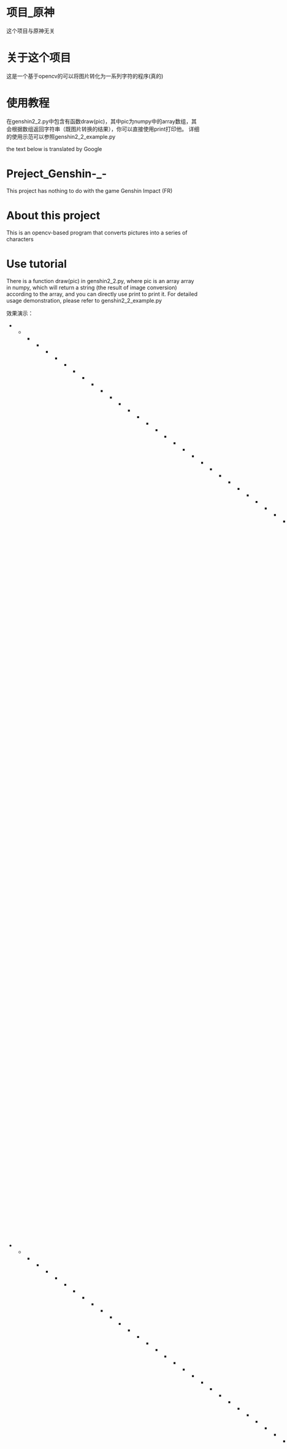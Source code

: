 

# 项目_原神
这个项目与原神无关

# 关于这个项目
这是一个基于opencv的可以将图片转化为一系列字符的程序(真的)

# 使用教程
在genshin2_2.py中包含有函数draw(pic)，其中pic为numpy中的array数组，其会根据数组返回字符串（既图片转换的结果），你可以直接使用print打印他。
详细的使用示范可以参照genshin2_2_example.py

the text below is translated by Google
# Preject_Genshin-_-
This project has nothing to do with the game Genshin Impact (FR)

# About this project
This is an opencv-based program that converts pictures into a series of characters

# Use tutorial
There is a function draw(pic) in genshin2_2.py, where pic is an array array in numpy, which will return a string (the result of image conversion) according to the array, and you can directly use print to print it.
For detailed usage demonstration, please refer to genshin2_2_example.py


效果演示：
- - - - - - - - - - - - - - - - - - - - - - - - - - - - - - - - - - - - - - @ @ = - - - - - - - - - - - - - - - - - - - - - - - - - - - - - - - - - - - - - - - - - - - - - - - - - - - - - - - - - @ M M @ M M # # - - # @ - - - - - - - - - - - - - - - - - - - - - - - - - - - - - - - -
- - - - - - - - - - - - - - - - - - - - - - - - - - - - - - - - - - - - - - = = - - - - - - - - - - - - - - - - - - - - - - - - - - - - - - - - - - - - - - - - - - - - - - - - - - - - - - - - - - @ M @ @ @ M # # - - - # M @ - - - - - - - - - - - - - - - - - - - - - - - - - - - - - -
- - - - - - - - - - - - - - - - - - - - - - - - - - - - - - - - - - - - - - - - - - - - - - - - - - - - - - - - - - - - - - - - - - - - - - - - - - - - - - - - - - - - - - - - - - - - - - - - - - @ M @ @ @ M M # # # # - - # M @ = - - - - - - - - - - - = = - - - - - - - - - - - - - -
- - - - - - - - - - - - - - - - - - - - - - - - - - - - - - - - - - - - - - - - - - - - - - - - - - - - - - - - - - - - - - - - - - - - - - - - - - - - - - - - - - - - - - - - - - - - - - - - - - M M @ @ @ @ M # # # # # # - - # # # M M @ @ @ @ M M @ M M @ - - - - - - - - - - - - - -
- - - - - - - - - - - - - - - - - - - - - - - - - - - - - - - - - - - - - - - - - - - - - - - - - - - - - - - - - - - - - - - - - - - - - - - - - - - - - - - - - - - - - - - - - - - - - - - - - = M M @ @ @ @ M # # # # # # # # # - - - - - - # # # - - # @ = - - - - - - - - - - - - - -
- - - - - - - - - - - - - - - - - - - - - - - - - - - - - - - - - - - - - - - - - - - - - - - - - - - - - - - - - - - - - - - - - - - - - - - - - - - - - - - - - - - - - - - - = - - - - - - - - @ M M @ @ @ @ @ # # # # # # # M # # # # # # # # # # - M = - - - - - - - - - - - - - - - -
- - - - - - - - - - - - - - - - - - - - - - - - - - - - - - - - - - - - - - - - - - - - - - - - - - - - - - - - - - - - - - - - - - - - - - - - - - - - - - - - - - - - - - - - = - - - - - - - - M M @ = @ @ @ @ M # # # # # # # # # # # # # # - - - # = - - - - - - - - - - - - - - - - -
- - - - - - - - - - - - - - - - - - - - - - - - - - = - - - - - - - - - - - - - - - - - - - - - - - - - - - - - - - - - - - - - - - - - - - - - - - - - - - - - - - - - - - - - - = - - - - - - = M M @ @ @ @ @ @ @ M # # M # # M M M M # # # # - - M - - - - - - - - - - = = - - - - - - -
- - - - - - - - - - - - - - - - - - - - - - - - - - = - - - - - - - - - - - - - - - - - - - - - - - - - - - - - - - - = - - - - - - - - - - - - - - - - - - - - - - - - - - - - - = - - - - - - @ M @ @ @ @ @ @ @ = @ M # M # M M M # # # # - - - M = - - - - - - - - - - - = = - - - - - -
- - - - - - - - - - - - - - - - - - - - - - - - - - = - - - - - - - - - - - - - - - - - - - - - - - - - - - - - - - = = - - - - - - - - - - - - - - - - - - - - - - - - - - - - - - = - - - - = M M @ @ @ @ @ @ @ = = @ M M M M M # # # # - - - M = - - - - - - - - - - - - = = - - - - - -
- - - - - - - - - - - - - - - - - - - - - - - - - - = = - - - - - - - - - - - - - - - - - - - - - - - - - - - - - - = = - - - - - - - - - - - - - - - - - - - - - - - - - - - - - - - - - - = M M @ = @ @ @ @ @ @ = - = M M M M # # # # # # # # = - - - - - - - - - - - - - - = = - - - - -
- - - - - - - - - - - - - - - - - - - - - - - - - - @ = - - - - - - - - - - - - - - - - - - - - - - - - - - - - - - = = - - - - - - - - - - - - - - - - - - - - - - - - - - - - - - - = - = M # @ @ @ @ @ @ @ @ = = = @ @ M M # # # # # # # - @ - - - - - - - - - - - - - - - = = = = - - -
- - - - - - - - - - - - - - - - - - - - - - - - - - @ = - - - - - - - - - - - - - - - - - - - - - - - - - - - - - - = = - - - - - - - - - - - - - - - - - - - - - - - - - - - - - - - - = M M @ @ @ @ @ @ @ = = @ @ M M M M M # # # # # # - # = - - - - - - - - - - - - - - - - = = = = - -
- - - - - - - - - - - - - - - - - - - - - - - - - = @ = - - - - - - - - - - - - - - - - - - - - - - - - - - - - - = @ = - - - - - - - - - - - - - - - - - - - - - - - - - - - - - - - = M # M @ @ @ @ @ = @ @ M M M M # # M M # # # # # - - M - - - - - - - - - - - - - - - - - = = = = = =
- - - - - - - - - - - - - - - - - - - - - - - - - = @ = - - - - - - - - - - - - - - - - - - - - - - - - - - - - - = @ @ - - - - - - - - - - - - - - - - - - - - - - - - - - - - - - = M # @ @ @ @ @ @ @ @ M M M M M @ @ M M # # # # # # # # = - - - - - - - - - - - - - - - - - = = = = = =
- - - - - - - - - - - - - - - - - - - - - - - - - @ M = - - - - - - - - - - - - - - - - - - - - - - - - - - - - - = @ @ = - - - - - - - - - - - - - - - - - - - - - - - - - - - - @ M M @ @ @ @ @ @ @ @ M M @ M @ @ @ @ M M M # # # # # - # - - - - - - - - - - - - - - - - - - = = = = = =
- - - - - - - - - - - - - - - - - - - - - - - - - @ M = - - - - - - - - - - - - - - - - - - - - - - - - - - - - - = @ @ = - - - - - - - - - - - - - - - - - - - - - - - - - - = M # # M @ @ M @ @ @ M M M M @ @ @ @ @ @ @ M M # # # # # - @ - - - - - - - - - - - - - - - - - - - = = = = =
- - - - - - - - - - - - - - - - - - - - - - - - = M M = - - - - - - - - - - - - - - - - - - - - - - - - - - - - - = @ @ = - - - - - - - - - - - - - - - - - - - - - - - - = @ M # # M M M M M M M M M M M @ M @ @ @ @ @ @ M M # # # # # - @ - - - - - - - - - - - - - - - - - - - - = = = =
- - - - - - - - - - - - - - - - - - - - - - - - @ M @ = - - - - - - - - - - - - - - - - - - - - - - - - - - - - - = @ @ = - - - - - - - - - - - - - - - - - - - - - - - - = @ M @ @ M M M # # # # M M M M M @ @ @ @ @ @ @ @ M # # # # # # = - - - - - - - - - - - - - - - - - - - - = = = =
- - - - - - - - - - - - - - - - - - - - - - - = @ @ @ = - - - - - - - - - - - - - - - - - - - - - - - - - - - - - = @ @ @ = - - - - - - - - - - - - - - - - - - - - - - - - - - - - - - = = @ @ M # # # M M M @ @ @ @ @ @ @ M M # # # - # - - - - - - - - - - - - - - - - - - - - - = = = =
- - - - - - - - - - - - - - - - - - - - - - - = @ @ @ = - - - - - - - - - - - - - - - - - - - - - - - - - - - - - = @ @ @ = - - - - - - - - - - - - - - - - - - - - - - - - - - - - - - - - = = = @ M # M @ @ M M M @ @ @ @ @ M # # # - M - - - - - - - - - - - - - - - - - - - - - - = = =
- - - - - - - - - - - - - - - - - - - - - - - @ @ @ @ @ - - - - - - - - - - - - - - - - - - - - - - - - - - - - - = @ @ @ @ = - - - - - - - - - - - - - = - - - - - - - - - - - - - - - - - - = - - = M @ - = @ M M @ @ @ @ @ M # # # - M - - - - - - - - - - - - - - - - - - - - - - = = =
- - - - - - - - - - - - - - - - - - - - - - - @ @ @ @ @ - - - - - - - - - - - - - - - - - - - - - - - - - - - - - = @ @ = @ @ - - - - - - - = = = @ @ @ @ @ = = = = = = = = = = - - - - - - - = = - - = @ - - - = M M M @ @ @ M # # # - M - - - - - - - - - - - - - - - - - - - - - - - = =
- - - - - - - - - - - - - - - - - - - - - - = @ = = @ @ - - - - - - - - - - - - - - - - - - - - - - - - - - - - - = @ @ = @ @ = - - - = = @ @ @ @ @ = = = = = = = - - - = = - - - - - - - - - = = - - = @ = - - - = @ M M @ @ @ M # # - M - - - - - - - - - - - - - - - - - - - - - - - = =
- - - - - - - - - - - - - - - - - - - - - - = @ = = @ @ = - - - - - - - - - - - - - - - - - - - - - - - - - - - - = @ @ - = = @ = = = @ @ = = - - - - - - - - - - - - - - - - - - - - - - - - = = - - = @ = - - - - - = M M M @ M # # - M - - - - - - - - - - - - - - - - - - - - - - - = =
- - - - - - - - - - - - - - - - - - - - - = @ = - = @ M = - - - - - - - - - - - - - - - - - - - - - - - - - - - - = @ @ - - = @ @ @ = = - - - - - - - - - - - - - - - - - - - - - - - - - - - = = - - = @ = - - - - - - = @ M M M # # - M - - - - - - - - - - - - - - - - - - - - - - - = =
- - - - - - - - - - - - - - - - - - - - - = @ = - - = M @ - - - - - - - - - - - - - - - - - - - - - - - - - - - - = @ @ = - - = @ @ = - - - - - - - - - - - - - - - - - - - - - - - - - - - - - = = - = @ = - - - - - - - - @ M M # - - M - - - - - - - - - - - - - - - - - - - - - - - - =
- - - - - - - - - - - - - - - - - - - - - @ @ = - = = @ @ - - - - - - - - - - - - - - - - - - - - - - - - - - - - - @ @ - - - = @ @ @ = - - - - - - - - - - - - - - - - - - - - - - - - - - - - = = - = @ = - - - - - - - - - - @ # - - M - - - - - - - - - - - - - - - - - - - - - = @ @ @
- - - - - - - - - - - - - - - - - - - - = @ = - - - - @ @ - - - - - - - - - - - - - - - - - - - - - - - - - - - - - @ @ - - - = = @ @ @ = - - - - - - - - - - - - - - - - - - - - - - - - - - - = = - = @ = - = - - - - - - - - - = M # M = - - - - - - - - - - - - - - - - - - = @ M M M M
- - - - - - - - - - - - - - - - - - - - = @ = - - - - = M = - - - - - - - - - - - - - - - - - - - - - - - - - - - - @ @ = - - - - = @ @ @ = - - - - - - - - - - - - - - - - - - - - - - - - - - = = = - = @ = = = - - - - - - - - - - = @ @ @ @ = - - - - - - - - - - - - - - @ M M @ = = =
- - - - - - - - - - - - - - - - - - - - = @ = - - - - = @ @ = - - - - - - - - - - - - - - - - - - - - - - - - - - - @ @ = - = - - - - = @ @ = - - - - - - - - - - - - - - - - - - - - - - - - - - = = - = @ = = = = - - - - - - - - - - - = @ @ M @ @ = - - - - - - - - - - @ M @ = - - - -
- - - - - - - - - - - - - - - - - - - = @ @ = - - - - - @ M @ @ @ @ @ = = - - - - - - - - - - - - - - - - - - - - - = M = - - - - - - - - = @ @ = - - - - - - - - - - - - - - - - - - - - - - - - = = = = = @ = - = = - - - - - - - - - - - - - @ @ M M M @ = = = - - - = @ M @ - - - - - -
- - - - - - - - - - - - - - - - - - - = @ = - - - - = @ @ M M @ = = = = = - - - - - - - - - - - - - - - - - - - - - = @ = - - - - - - - - - - = @ @ = - - - - - - - - - - - - - - - - - - - - - - - = @ = - = @ = = = = = - - - - - - - - - - - - - = @ @ @ M M M M @ @ M M = - - - - - - -
- - - - - - - - - - - - - - - - - - - @ @ = - = = @ @ @ = @ @ = - - - - - - - - - - - - - - - - - - - - - - - - - - = @ = - - - - - - - - - - - = @ @ = = - - - - - - - - - - - - - - - - - - - - - = @ = - - @ @ = = = = = - - - - - - - - - - - - - - - = @ @ @ M # # M = - - - - - - = =
- - - - - - - - - - - - - - - - - - - @ @ - = @ @ @ = = = = @ @ - - - - - - - - - - - - - - - - - - - - - - - - - - = @ = - - - - - - - - - - - - - = @ @ = = - - - - - - - - - - - - - - - - - - - = = @ = - = @ = = = = = = = - - - - - - - - - - - - - - - - - = M @ - - - - - - - - @ @
- - - - - - - - - - - - - - - - - - = @ = = @ @ - - - - - = = M @ - - - - - - - - - - - - - - - - - - - - - - - - - - @ @ - - - - - - - - - - - - - - - @ @ @ = = = - - - - - - - - - - - - - - - = - = @ @ - - - @ @ = = = = = = - - - - - - - - - - - - - - - - M @ - - - - - - - - @ @ -
- - - - - - - - - - - - - - - - - - = @ @ = = = - - - - - - = @ @ = - - - - - - - - - - - - - - - - - - - - - - - - - @ @ - - - - - - - - - - - - - - - - = = @ @ @ = = - - - - - - - - - - - - - = = = = @ - - - = @ @ = = = = = = = = - - - - - - - - - - - - @ @ = - - - - - - - = @ = -
- - - - - - - - - - - - - - - - - - @ @ = = = - - - - - - - - = M @ = = - - - - - - - - - - - - - - - - - - - - - - - @ @ = - - - - - - - - - - - - - - - - - = @ @ @ @ @ = = - - - - - - - - - - - = = = @ = - - - = @ @ = = = = = = = = - - - - - - - - - - = M = - - - - - - - = @ = - -
- - - - - - - - - - - - - - - - - = M @ - - - - - - - - - - - - @ M @ - - - - - - - - - - - - - - - - - - - - - - - - = @ = - - - - - - - - - - - - - - - - - - - - = @ @ @ @ = = = = = = - - - - - = = = @ = - - - - - = @ @ = = = = = = = = - - - - - - - = @ = - - - - - - - = @ M = - -
- - - - - - - - - - - - - - - - - @ @ = - - - - - - - - - - - - - @ M = = - - - - - - - - - - - - - - - - - - - - - - = @ = - - - - - - - - - - - - - - - - - - - - - - = = @ @ @ @ = = = - - - = - = = = = @ = - - - - - = @ @ @ = = = @ @ = = = = - - - - @ @ - - - - - - - = @ M = - - -
- - - - - - - - - - - - - - - - = @ @ - - - - - - - - - - - - - - - M M = = - - - - - - - - - - - - - - - - - - - - - - @ = - - - - - - - - - - - - - - - - - - - - - - - - = = @ @ @ @ @ @ = = = - = = = = = = - - - - - - = @ M @ @ = = = = = = = = = - = @ = - - - - - - - = M @ = - - -
- - - - - - - - - - - - - = = - = @ @ - - - - - - - - - - - - - - - = M @ = - - - - - - - - - - - - - - - - - - - - - - = = - - - - - - - - - - - - - - - - - - - - - - - - - - - = = @ M M M @ = = = = = = = @ - - - - - - - = M M @ @ = = = = = = = = = @ @ = - - - - - - - = @ @ - - - -
- - - - - - - - - - - - - = = - = @ = - - - - - - - - - - - - - - - - @ M @ - = - - - - - - - - - - - - - - - - - - - - = @ - - - - - - - - - - - - - - - - - - - - - - - - - - - - - - = = @ @ M M @ @ = = = @ = - - - - - - - = @ M @ @ = = = = = = = @ @ M @ - - - - - - - - @ @ - - - -
- - - - - - - - - - - - - = = - = @ = - - - - - - - - - - - - - - - - - @ @ @ = - - - - - - - - - - - - - - - - - - - - - @ = - - - - - - - - - - - - - - - - - - - - - - - - - - - - - - - - = @ M M M M M @ M @ - - - - - - - - = @ M M @ = = = = = = @ @ M M = - - - - - - - @ M = - - -
- - - - - - - - - - - - - = = - @ @ = - - - - - - - - - - - - - - - - - = @ M @ = - - - - - - - - - - - - - - - - - - - - = = - - - - - - - - - - - - - - - - - - - - - - - - - - - - - - - - - - = = = @ M M M @ - - - - - - - - - = @ M M M @ = = @ = = = @ M M = - - - - - - = M @ - - -
- - - - - - - - - - - - - = = = @ @ = - - - - - - - - - - - - - - - - - - = @ M @ = - - - - - - - - - - - - - - - - - - - = @ = - - - - - - - - - - - - - - - - - - - - - - - - - - - - - - - - - - - - = = @ @ @ = - - - - - - - - - - = @ M M @ = = @ = = @ @ M @ = - - - - - - @ @ - - -
- - - - - - - - - - - - - = = = @ @ - - - - - - - - - - - - - - - - - - - - = @ M @ = - - - - - - - - - - - - - - - - - - - @ = - - - - - - - - - - - - - - - - - - - - - - - - - - - - - - - - - - - - - - = @ @ = - - - - - - - - - - - = @ M M M @ = @ @ = @ @ M M = - - - - - @ M = - -
- - - - - - - - - - - - - = = @ @ = - - - - - - - - - - - = = - - - - = = = = = @ M M @ - - - - - - - - - - - - - - - - - - = @ - - - - - - - - - - - - - - - - - - - - - - - - = - - - - - - - - - - - - - - = @ @ - - - - - - - - - - - - = = M M M @ = = @ @ = @ M M @ - - - - = @ @ = -
- - - - - - - - - - - - - = = @ @ = - - - - - - - - - - - = @ - - - - = = = = = = @ M M @ - - - - - - - - - - - - - - - - - = = - - - - - - - - - - - - - - - - - - - - - - - - - = - - - - - - - - - - = = - - @ @ - - - - - - - - - - - - - = = @ M M @ = = @ @ @ @ M M @ = - - - = @ = =
- - - - - - - - - - - - - = = @ @ = - - - - - - - - - - - = @ @ = - - - - = = = = = @ M M @ - - = = - - - - - - - - - - - - - = = - - - - - - - - - - - - - - - - - - - - - - - = @ - - - - - - - - - - @ @ - - = @ = - - - - - - - - - - - - - = = @ M M @ @ @ @ @ @ @ M # M @ = = = @ @ =
- - - - - - - - - - - - - = @ M @ = - - - - - - - - - - - - @ # M @ = = - - - - = = @ @ @ @ = - - = = - - - - - - - - - - - - = @ - - - - - - - - - - - - - - - - - - - - - - - @ M = - - - - - - - - @ # @ - - = @ = - - - - - - - - - - - - - = = = @ M M M @ @ @ @ = @ @ M # M @ = = @ @
- - - - - - - - - - - - = = @ M @ = - = - - - - - - - = @ M # - - - # M M @ = - - - = = = = @ = - - @ @ - - - - - - - - - - - - = = - - - - - - - - - - - - - - - - - - - - - - M # = - - - - - - - = # # = - - - = @ - - - - - - - - - - - - - - - = = = @ M M @ @ @ @ = = @ @ # M @ = = @
- - - - - - - - - - - - = = @ M @ - - = @ @ = - - = @ # - - - - - - - - - - # M @ = - - - - = @ = - = M @ - - - - - - - - - - - = = - - - - - - - - - - = - - - - = = = - - - = - - = - - - - - - @ # - M - - - - = @ - - - - - - - - - - - - - - - - = = = @ M M @ = = = = = @ @ M M M @ =
- - - - - - - - - - - - = @ @ M @ - - - @ M # M M # - - - - - - - - - - - - - - # M @ - - - - = @ = - @ M @ = - - - - - - - - - - = = - - - - - - - - - = = = = @ = = - - - = # - - # # M M @ @ M # - - @ - - - - = @ = - - - - - - - - - - - - - - - - = = = @ M M M @ @ @ = = = @ M M M @
- - - - - - - - - - - - = @ M M @ = - - - @ # - - - - - - - - - - - - - - - - - - - # @ = - - - = @ = - = M @ @ - - - - - - - - - = = - - - - - - - - - - = = @ = - - - = @ # - - - - - - - - - - - - # @ @ = - - - @ = - - - - - - - - - - - - - - - - = = = - = M M M @ = = = @ = = @ M M
- - - - - - - - - - - - = @ M @ @ = - = - = M - - - - - - # # # - - - - - - - - M M M M @ = - - - = = = = = @ @ @ = = - - - - - - - = = - - - - - - - - = @ @ = - - - = M - - - - - - - - - - - - - - # M @ = - - = @ @ - - - - - - - - - - - - - - - - - - = = = = @ M # M @ @ @ @ = = @ M
- - - - - - - - - - - - = @ M @ = = - - = @ # - - - - - M M M # - - - - - - - - M = = @ @ @ = - - - = = = = @ @ @ @ @ @ = - - - - - - @ - - - - - - - - = = = - - = @ # - - - - - - - - - - - - - - - - M = = - - - = @ - - - - - - - - - - = - - = = = - - = = = = @ M # M @ = = = = = = =
- - - - - - - - - - - - = @ M @ @ = - - = M - - - - - M @ @ # - - - - - - - - - # @ - - = = = - - - - - = = = @ = = = @ @ @ = = - - - = = - - - - - - - - - - - = M # - - - - - # # # # # # # # - - - - M = = = - - = @ - - - - - - - = @ @ @ @ @ M M @ @ = @ M M M M M M @ @ = = = = = = =
- - - - - - - - - - - - = M M @ = - - - @ # - - - - M = = M - - - - - - - # # # - # = - - - - - - - - - - - = @ = - - - = = @ = = = - - = = - - - - - - - - - = M - - # - # M = = = = = = = = = = @ M M @ = = = = - = @ = - - - = @ M M @ @ @ = = = = = = @ @ @ @ @ @ @ @ = = = - = = = - -
- - - - - - - - - - - - @ M M @ @ = @ # # - - - - M = = @ # - - # # # # # # # # # - M - - - - - - - - - - - - = @ = - - - - - - = = = = = = = - - - - - - - = M - # # M = = - - - - - - - - - - - - - = - - - - - - = @ = - - = M M @ = - - - - - - - - - - - - - - - - - - - - - - - - - -
- - - - - - - - - - - - @ M M @ @ M # # # - - - # @ = = @ # # # # # - # M M M - # - # = - - - - - - - - - - - - = = = - - - - - - - - - = = = - - - - - - = M # M @ = - - - - - - - - - - - - - - - - - - - - - - - = @ = - @ # @ = - - - - - - - - - - - - - - - - - - - - - - - - - - - -
- - - - - - - - - - - - @ M M @ = = @ @ M - - # @ @ = = = M M M # - # @ - - = @ # - # @ - - - - - - - - - - - - - - = - - - - - - - - - - - = - - - - - - = M @ = - - - - - - - - - - - - - - - - - - - - - - - - - @ M = = M @ - - - - - - - - - - - - - - - - - - - - - - - - - - - - - -
- - - - - - - - - - - - @ M M @ = - - = M - - # @ @ = - - = = M # # M - - - - = M # # M - - - - - - - - - - - - - - - - - - - - - - - - - - - - - - - - - = = - - - - - - - - - - - - - - - - - - - - - - - - - - - @ M = @ M - - - - - - - - - - - - - - - - - - - - - - - - - - - - - - -
- - - - - - - - - - - - @ M M @ = - - - @ # - M @ @ = - - - = M M M @ - - - - - M # - # = - - - - - - - - - - - - - - - - - - - - - - - - - - - - - - - - - - - - - - - - - - - - - - - - - - - - - - - - - - - - = @ @ @ M M = - - - - - - - - - - - - - - - - - - - - - - - - - - - - - -
- - - - - - - - - - - = @ M M @ = - - - = # - M = = - - - - @ M # # M - - - - - @ # - # = - - - - - - - - - - - - - - - - - - - - - - - - - - - - - - - - - - - - - - - - - - - - - - - - - - - - - - - - - - - - = @ @ @ = @ M @ = = - - - - - - - - - = = = = @ @ = = = = = - - - - - - -
- - - - - - - - - - - = @ M M @ = = - - = # - M @ = - - - @ # # # - M - - - - - = # - - = - - - - - - - - - - - - - - - - - - - - - - - - - - - - - - - - - - - - - - - - - - - - - - - - - - - - - - - - - - - - = @ M @ - - @ M M M M M @ @ M M M M M M M M M M M M M M M M M @ @ @ = = =
- - - - - - - - - - - = @ M M @ = = - - - M # # @ = - - = M # # - - # = - - - - @ # # # = - - - - - - - - - - - - - - - - - - - - - - - - - - - - - - - - - - - - - - - - - - - - - - - - - - - - - - - - - - - - = @ M @ - - - - = @ @ M M M M # # # # M M M M @ @ @ @ M M M M # M M M M M
- - - - - - - - - - - = @ M M @ = = - - - = M # @ - - - - M # # # # # M = - - = M # # # @ - - - - - - - - - - - - - - - - - - - - - - - - - - - - - - - - - - - - - - - - - - - - - - - - - - - - - - - - - - - - = @ @ @ = - - - - - - - - = = = = = = = = = = = = = = = = = = @ @ @ @ @ @
- - - - - - - - - - - = @ M M M @ = - - - - = @ @ = - - - @ - # # # # # M = = M M M M M = - - - - - - - - - - - - - - - - - - - - - - - - - - - - - - - - - - - - - - - - - - - - - - - - - - - - - - - - - - - - = @ @ @ = - - - - - - - - - - - - - - - - - - - = = = = = = = = = = = = =
- - - - - - - - - - = = @ @ M M M = - = - - - = = = - - - = # - # M M # # M M M M @ @ @ = - - - - - - - - - - - - = = - - - - - - - - - - - - - - - - - - - - - - - - - - - - - - - - - - - - - - - - - - - - - - = @ @ @ = - - - - - - - - - - - - - - - - - - - - - = = = = = = = = = = =
- - - - - - - - - - = = @ @ @ M M @ - - - - - - = = - - - - M - # # M M M @ @ @ @ @ @ @ - - - - - - - - - - - - - = = - - - - - - - - - - - - - - - - - - - - - - - - - - - - - - - - - - - - - - - - - - - - - - = @ @ @ = - - - - - - - - - - - - - - - - - - - - - - = = = = = = = = = =
- - - - - - - - - - = = @ @ @ @ M M = - - - - - - - - - - - = # # # M M @ @ = @ @ @ @ = - - - - - - - - - - - - - - - - - - - - - - - - - - - - - - - - - - - - - - - - - - - - - - - - - - - - - - - - - - - - - @ M M M = - - - - - - - - - - - - - - - - - - - - - - = = = = = = = = = =
- - - - - - - - - = = = @ @ = = @ M @ = - - - - - - - - - - - @ # # M M @ @ @ @ @ @ @ = - - - - - - - - - - - - - - - - - - - - - - - - - - - - - - - - - - - - - - - - - - - - - - - - - - - - - - - - - - - - - @ M M M = - - - - - - - - - - - - - - - - - - - - - - = = = = = = = = = =
- - - - - - - - - = = = @ @ = = = @ @ @ - - - - - - - - - - - - M # # M @ @ @ @ @ @ @ - - - - - - - - - - - - - - - - - - - - - - - - - - - - - - - - - - - - - - - - - - - - - - - - - - - - - - - - - - - - - = @ M M M = - - - - - - - - - - - - - - - - - - - - - - = = = = = = = = = =
- - - - - - - - - = = @ @ @ @ @ @ = M @ = - - - - - - - - - - - - @ # M M @ @ @ @ @ = - - - - - - - - - - - - - - - - - - - - - - - - - - - - - - - - - - - - - - - - - - - - - - - - - - - - - - - - - - - - - = @ M M M = - - - - - - - - - - - - - - - - - - - - - - = = = = = = = = = =
- - - - - - - - - = = = @ @ = @ = = @ @ @ = - - - - - - - - - - - = @ @ M M M @ = = - - - - - - - - - - - - - - - - - - - - - - - - - - - - - - - - - - - - - - - - - - - - - - - - - - - - - - - - - - - - - - = M @ @ @ = - - - - - - - - - - - - - - - - - - - - - - - = = = = = = = = =
- - - - - - - - - = = = M M @ = @ = @ @ @ = - - - - - - - - - - - - = = = = = = - - - - - - - - - - - - - - - - - - - - - - - - - - - - - - - - - - - - - - - - - - - - - - - - - - - - - - - - - - - - - - - = @ M @ = @ = - - - - - - - - - - - - - - - - - - - - - - - = = = = = = = = =
- - - - - - - - - = = = M M @ = @ = = @ @ @ = - - - - - - - - - - - - - - - - - - - - - - - - - - - - - - - - - - - - - - - - - - - - - - - - - - - - - - - - - - - - - - - - - - - - - - - - - - - - - - - - = M M = = @ = - - - - - - - - - - - - - - - - - - - - - - - = = = = = = = = =
- - - - - - - - - = = = @ M M @ = @ = @ @ @ @ = - - - - - - - - - - - - - - - - - - - - - - - - - - - - - - - - - - - - - - - - - - - - - - - - - - - - - - - - - - - - - - - - - - - - - - - - - - - - - - - = # M = = @ = - - - - - - - - - - - - - - - - - - - - - - - = = = = = = = = =
- - - - - - - - = = = = @ @ @ M @ @ @ @ @ @ @ = - - - - - - - - - - - - - - - - - - - - - - - - - - - - - - - - - - - - - - - - - - - - - - - - - = = - = - - - - - - - - - - - - - - - - - - - - - - - - - = M M @ = @ @ = - - - - - - - - - - - - - - - - - - - - - - = = = = = = = = = =
- - - - - - - - - - = @ @ = = M M @ = @ @ M M @ - - - - - - - - - - - - - - - - - - - - - - - - - - - - - - - - - - - - - - - - - - - - - - - - = = = = @ @ - - - - - - - - - - - - - - - - - - - - - - - - @ M @ = = @ @ = - - - - - - - - - - - - - - - - - - - - - - = = = = = = = = = =
- - - - - - - - - - = @ @ = = @ M @ @ @ @ M M M = - - - - - - - - - - - - - - - - - - - - - - - - - - - - - - - - - - - - - - - - - - - - - - = @ = = @ M @ - - - - - - - - - - - - - - - - - - - - - - - = M M @ = = @ @ - - - - - - - - - - - - - - - - - - - - - - - = = = = = = = = = =
- - - - - - - - = = = = @ = = = @ M M = = = @ M @ - - - - - - - - - - - - - - - - - - - - - - - - - - - - - - - - - - - - - - - - - - - - - = @ @ = = @ @ = - - - - - - - - - - - - - - - - - - - - - - - @ M @ = = = @ @ - - - - - - - - - - - - - - - - - - - - - - - = = = = = = = = = =
- - - - - - - - - = = = = = = = = @ M @ = = @ M M = - - - - - - - - - - - - - - - - - - - - - - - - - - - - - - - - - - - - - - - - - - - = @ = = @ @ @ = - - - - - - - - - - - - - - - - - - - - - - - = M M = = = = @ @ - - - - - - - - - - - - - - - - - - - - - - = = = = = = = = = = =
- - - - - - - - - = = = = = = = = = @ M M = = M M = - - - - - - - - - - - - - - - - - - - - - - - - - - - - - - - - - - - - - - - - - - - = @ @ @ @ = = - - - - - - - - - - - - - - - - - - - - - - - = M M = = = = = @ = - - - - - - - - - - - - - - - - - - - - - - = = = = = = = = = = =
- - - - - - - - - = = = = = = = = = = @ M M @ @ M @ = - - - - - - - - - - - - - - - - - - - - - - - - - - - - - - - - - - - - - - - - = @ @ @ @ = = - - - - - - - - - - - - - - - - - - - - - - - - - @ M @ = = = = @ @ = - - - - - - - - - - - - - - - - - - - - - - = = = = = = = = = = =
- - - - - - - - = = = = = = = = = = = = @ M M @ M M = - - - - - - - - - - - - - - - - - - - - - - - - - - - = = = = - - - - - - - = = = @ = = - - - - - - - - - - - - - - - - - - - - - - - - - - - @ M M = = = = = @ @ = - - - - - - - - - - - - - - - - - - - - - = = = = = = = = = = = =
- - - - - - - - = = = = = = = = = = = = = @ M M M M M - - - - - - - - - - - - - - - - - - - - - - - - - - - = = = = = = = = = = = = = = - - - - - - - - - - - - - - - - - - - - - - - - - - - - - = M M @ = = = = = @ @ - - - - - - - - - - - - - - - - - - - - - - = = = = = = = = = = = =
- - - - - - - - = = = = = = = = = = = = = = @ M M # M = - - - - - - - - - - - - - - - - - - - - - - - - - - - - - - = = = = - - - - - - - - - - - - - - - - - - - - - - - - - - - - - - - - - - = M M @ = = = = = = @ = - - - - - - - - - - - - - - - - - - - - - = = = = = = = = = = = = =
- - - - - - - - = = = = = = = = = = = = = = = = @ @ M @ = - - - - - - - - - - - - - - - - - - - - - - - - - - - - - - - - - - - - - - - - - - - - - - - - - - - - - - - - - - - - - - - - - - - @ M @ = = = = = = @ @ = - - - - - - - - - - - - - - - - - - - - - = - = = @ = = = = = = = =
- - - - - - - - = = = = = = = = = = = = = = = = = = @ M = - - - - - - - - - - - - - - - - - - - - - - - - - - - - - - - - - - - - - - - - - - - - - - - - - - - - - - - - - - - - - - - - - = @ M @ = = = = = = = @ @ - - - - - - - - - - - - - - - - - - - - - - - - = = @ = = = = = = = =
- - - - - - - = = = = = = = = = = = = = = = = = = = @ M M = - - - - - - - - - - - - - - - - - - - - - - - - - - - - - - - - - - - - - - - - - - - - - - - - - - - - - - - - - - - - - - - = @ M @ = = = = = = = = @ @ - - - - - - - - - - - - - - - - - - - - - = - = = @ = = = = = = = = =
- - - - - - - = = = = = = = = = = = = = = = = = = = = @ M @ = - - - - - - - - - - - - - - - - - - - - - - - - - - - - - - - - - - - - - - - - - - - - - - - - - - - - - - - - - - - - - = @ M @ = = = = = = = = @ @ = - - - - - - - - - - - - - - - - - - - - - = = = = @ = = = = = = = = =
- - - - - - - = = = = = = = = = = = = = = = = = = = = = @ M @ = - - - - - - - - - - - - - - - - - - - - - - - - - - - - - - - - - - - - - - - - - - - - - - - - - - - - - - - - - - - = M M @ = = = = = = = = = @ @ - - - - - - - - - - - - - - - - - - - - - = = - = @ @ = = = = = = = = =
- - - - - - - = = = = = = = = = = = = = = = = = = = = = = @ M @ = - - - - - - - - - - - - - - - - - - - - - - - - - - - - - - - - - - - - - - - - - - - - - - - - - - - - - - - - - = M M @ = = = = = = = = = = @ = - - - - - - - - - - - - - - - - - - - - - = = - = @ = = = = = = = = = =
- - - - - - - = = = = = = = = = = = = = = = = = = = = = - = @ M @ = - - - - - - - - - - - - - - - - - - - - - - - - - - - - - - - - - - - - - - - - - - - - - - - - - - - - - - - @ M M @ = = = = = = = = = = @ @ - - - - - - - - - - - - - - - - - - - - - - = - = @ @ = = = = = = = = = =
- - - - - - - = = = = = = = = = = = = = = = = = = = = = = = = @ M M = - - - - - - - - - - - - - - - - - - - - - - - - - - - - - - - - - - - - - - - - - - - - - - - - - - - - = @ M M @ = = = = = = = = = = = @ = - - - - - - - - - - - - - - - - - - - - - = = - = @ = = = = = = = = = = =
- - - - - - - = = = = = = = = = = = = = = = = = = = = = = = = = @ M @ @ = - - - - - - - - - - - - - - - - - - - - - - - - - - - - - - - - - - - - - - - - - - - - - - - - - = @ # M @ = = = = = = = = = = = @ @ - - - - - - - - - - - - - - - - - - - - - - = = - = @ = = = = = = = = = = =
- - - - - - - = = = = = = = = = = = = = = = = = = = = = = = = = = = @ M @ = - - - - - - - - - - - - - - - - - - - - - - - - - - - - - - - - - - - - - - - - - - - - - - - = @ # # M @ = = = = = = = = = = @ @ = - - - - - - - - - - - - - - - - - - - - - - = = = @ @ = = = = = = = = = = =
- - - - - - = = = = = = = = = = = = = = = = = = = = = = = = = = = = = = @ M @ = = - - - - - - - - - - - - - - - - - - - - - - - - - - - - - - - - - - - - - - - - - - - = M M @ @ M @ = = = = = = = = = = @ @ - - - - - - - - - - - - - - - - - - - - - = = = - = @ = = = = = = = = = = = =
- - - - - - = = = = = = = = = = = = = = = = = = = = = = = = = = = = = = = @ @ @ @ = = - - - - - - - - - - - - - - - - - - - - - - - - - - - - - - - - - - - - - - - = @ M M @ - = M @ - = = = = = = = = @ @ = - - - - - - - - - - - - - - - - - - - - = = = = = @ @ = = = = = = = = = = = =
- - - - - - = = = = = = = = = = = = = = = = = = = = = = = = = = = = = = = = = @ @ @ @ @ = = - - - - - - - - - - - - - - - - - - - - - - - - - - - - - - - - - - - = @ M M @ = = @ M @ = = = @ = = = = = @ = - - - = = - - - - - - - - - - - - - - - - = - = = @ @ @ = = = = = = = = = = = =
- - - - - - = = = = = = = = = = = = = = = = = = = = = = = = = = = = = = = = = = = = @ @ M @ @ = = - - - - - - - - - - - - - - - - - - - - - - = = = = = @ @ @ M M M # # M M M M M # M M # M M M M M M @ @ = - - = = = - - - - - - - - - - - - - - - = = - - = @ @ @ = = = = = = = = = = = =
- - - - - - = = = = = = = = = = = = = = = = @ @ = = = = = = = = = = = = = = = = = = = = @ @ M @ M @ = = - - - - - - - - - - - - - = = @ @ M M M # # # # # # # # # - # # # # # # # # # # # # # # # # M @ - - - = = - - - - - - - - - - - - - - - - = = = - = @ @ @ = = = = = = = = = = = = =
- - - - - - = = = = = = = = = = = = = = = = = @ = = = = = = = = = = = = = = = = = = = = = = = @ M M M M @ = = - - - - - - = @ @ M M # # # - - - - - - - - - # # # # # - # # # # # - - - - - - - - # @ - - - = = = - - - - - - - - - - - - - - - = = = - = = = @ @ = = = = = = = = = = = = =
- - - - - = = = = = = = = = = = = = = = = = = @ @ = = = = = = = = = = = = = = = = = = = = = = = = = @ M M M M M = = @ @ M # # - - - - - # # # # # # # # # # # # - # # # # # # # # - - - - - - - # @ - - = = @ = - - - - - - - - - - - - - - - - = = = - = @ @ @ @ = = = = = = = = = = = = =
- - - - - = = = = = = = = = = = = = = = = = = @ @ = = @ = = = = = = = = = = = = = = = = = = = = = = = = @ # # # # # # - - - - # # # # # # # # # # # # # # # # # # # # # # # # # # - - - - - - # @ - - = @ @ - - - - - - - - - - - - - - - - - = - = = - @ # # M @ = = = = = = = = = = = = =
- - - - - = = = = = = = = = = = = = = = = = = @ M @ - = @ @ = = = = = = = = = = = = = = = = = = = = = @ M # - - # # # # # # # # # # # # # # # # # # # # # # # # # # # # # # - - - - - - - # M @ - = @ @ @ = - - - - - - - - - - - - - - - - = = = = = @ M - - # @ = = = = = = = = = = = = =
- - - - = = = = = = = = = = = = = = = = = = = @ @ @ @ = = @ = = = = = = = = = = = = = = = = = = = @ # # # # # # # # # # # # # # # # # # # # # # # # # # # # # # # # # # # # - - - # # # # @ = = @ M # M = - - - - - - - - - - - - - - - - = = = = - = M # - - # @ = = = = = = = = = = = = =
- - - - = = = = = = = = - - - - = = = = = = = = @ @ @ @ = @ @ = = = = = = = = = = = = - = @ @ M # # - # # # # # # # # # # # # # # # # # # # # # # # # # # # # # # # # # # # # # # # M M @ @ @ M # - # @ - - - - - - - - - - - - - - - - = = = = = = M # - - - # @ = = = = = = = = = = = = =
- - - - = = = = = = = = - - - - - - = = = = = = @ = @ @ @ = = @ = = = = = = = = = = = = @ M # - - # # # # # # # # # # # # # # # # # # # # # # # # # # # # # # # # # # # # # # # M M M M # # - - - - M = - - - - - - - - - - - - - - - - = = = - = M # - - - - M @ = = = = = = = = = = = = =
- - - - = = = = = = = = - - - - - - - = = = = = = = = = M @ = @ @ = = = = = = = = @ M # # - - - # # # # # # # # # # # # # # # # # # # # # # # # # # # # # # # # # # - - # # # # # # - - - - - - - M = - - - - - - - - - - - - - - - = = = = = = M # - - - - - M = = = = = = = = = = = = = =
- - - - = = = = = = = = - - - - - - - - = = = = = @ = - @ M @ @ @ = = = = = = @ M # - - - # # # # # # # # # # # # # # # # # # # # # # # # # # # # # # # # # # # # - - - - - - - - - - - - - - - # = - - - - - - - - - - - - - - - - = = - = @ M - - - - - - - M = = = = = = = = = = = = = =
- - - - = = = = = = = = - - - - - - - - - = = = = @ = - - @ M M @ @ @ = = @ M # - - - - # # # - # # # # # # # # # # # # # # # # # # # # # # # # # # # # # # # # - - - - - - - - - # - - - - # # @ - - - - - - - - - - - - - - - - = = = = @ M # - - - - - - # @ = = = = = = = = = = = = = =
- - - - = = = = = = = = - - - - - - - - - - = = = = @ = - - = M M M M @ M # - - - - # # # # # # # # # # # # # # # # # # # # # # # # # # # # # # # # # # # # # - # # # # # # # # # # - - - - # M = - - - - - - - - - - - - - - - = = = = @ # - - - - - - - - # @ = = = = = = = = = = = = = =
- - - - = = = = = = = = - - = = = - - - - = = @ @ = = = = = - = @ M # # - - - # - - # # # # # # # # # # # # # # # # # # # # # # # # # # # # # # # # # # # # # # # # # # - - - - - - - - - - M = - - - - - - - - - - - - - - = = = = = @ # - - - - - - - - - M = - = @ = = = = = = = = = - -
- - - - = = = = = = = = = = = = = = - - - = = = = = = - - - - - = = @ # - - - - - - # # # # # # # # # # # # # # # # # # # # # # # # # # # # # # # # # # # # # # # # # # - - - - - - - - # M = - - - - - - - - - - - - - - - = = = @ M # - - - - - - - - - # M = = = = = = = = = = = = = = =
- - - = = = = = = = = = = = = = = = = = = = = = - - = - - - - - - = M # - - - - - - # # # # # # # # # # # # # # # # # # # # # # # # # # # # # # # # # # # # # # # # # - - - - - # - - # M = - - - - - - - - - - - - - - = = = = @ # - - - - - - - - - - - # @ = = = = = = = = = = = = = = =
- - - = = = = = - - = = = = = = = = = = = = = = - - = - - - - - = M - - - - - - - # # # # # # # # # # # # # # # # # # # # # # # # # # # # # # # # # # # # # # # - - - - - - - - - - # @ = - - - - - - - - - - - - - - - - = @ @ # - - - - - - - - - - - - M @ = = = = = = = = = = = = = = =
- - - = = - = - - - = = = = = @ = = = = = = = = = - - - - - - = M - - - - - - - - # # # # # # # # # # # # # # # # # # # # # # # # # # # # # # # # # # # # # # # - - # # - - - - - # @ = - - - - - - - - - - - - - - - = = @ # - - - - - - - - - - - - - - M = = @ = = = = = = = = = = = = =
- - - = = - - - - - - = = = = = = = = = = = = = = = = - - - = M - - - - - - - - - # # # # # # # # # # # # # # # # # # # # # # # # # # # # # # # # # # # # # # # # # # - - - - # M @ - - - - - - - - - - - - - - - = = @ M # - - - - - - - - - - - - - - # @ = = = = = = = = = = = = = = = =
- - - = = = - - - - - - = = = = = @ @ @ = = = = = = = = - = @ # - - - - - - - - - # # # # # # # # # # # # # # # # # # # # # # # # # # # # # # # # # # # # # # # - - - - # # M @ = - - - - - - - - - - - - - = = = @ M # - - - - - - - - - - - - - - - - M = = = = = = = = = = = = = = = = =
- - - = = = = - - - - - = = = = = = = @ = = = = = = = = = = @ M # - - - - - - - - - # # # # # # # # # # # # # # # # # # # # # # # # # # # # # # # # # # # # # # - # # # M @ - - - - - - - - - - - - - - - = @ @ M # - - - - - - - - - - - - - - - - - - @ = = = = = = = = = = = = = = = = =
- - - = = = = = = - - - - = = = = = = @ = = = = = = = = = = = = @ # - - - - - - - - - - - - - - - - - - - - - - - - - - # # # # # # # # # # # # # # # # # # M M M @ = = - - - - - - - - - - - - - - = = @ M # # - - - - - - - - - - - - - - - - - - - # = = @ = = = = = = = = = = = = = = =
- - - = = = = = = = - - = = = = = = = = = = = = = = = = = = = = = @ # - - - - - - - - - - - - - - - - - - - - - - - - - # # # # # # # # # # # # # # # # # # M M @ @ = - - - - - - - - - - - - = @ @ M M # - - - - - - - - - - - - - - - - - - - - - # @ = = = = = = = = = = = = = = = = = =
= - - = = = = = = = = = = = = = = = - = - = = = - - = = = = = = = = @ # - - - - - - - - - - - - - - - - - - - - - - - # # # # # # # # # # # # # - - - - - # # # # # M M @ @ @ = @ @ = = @ @ M M # # - - - - - - - - - - - - - - - - - - - - - - - - # = = @ = = = = = = = = = = = = = = = =
= - - = = = = = = = = = = = = = = = = - - = - - - - = = = = = = = = = @ # - - - - - - - - - - - - - - - - - - - - - # # # # # # # # # # # # # # # # # # # # # # # # - - # # # # # M M M # # # # - - - - - - - - - - - - - - - - - - - - - - - - - # @ = @ = = = = = = = = = = = = = = = = =
= - - = = = = = = = = = = = = = = = = = = = = = - - - = = = = = = = = = @ # - - - - - - - - - - - - - - - - - # # # # # # # # # # # # # # # # # # # # # # # # # # # # # # # # - # # # # # # # # - - - - - - - - - - - - - - - - - - - - - - - - - M @ @ @ = = = = = = = = = = = = = = = = =
= = - = = = = = = = = = = = = = = = = = = = = = = = = = = = = = = = = = = @ M - - - - - - - - - - - - - - - # # # # # # # # # # # # # # # # # # # # # # # # # # # # # # # # # # # # # # # # # # # # # # # # # # # - - - - - - - - - - - - - - - # @ = @ = = = = - - - - - - - - = = - - - =
= = = = = = = = = = = = = = = = = = = = @ M M @ = = = = = = = = = = = = = = = @ - - - - - - - - - - - - - - # # # # # # # # # # # # # # # # # # # # # # # # # # # # # # # # # # # # # # # # # # - - - - - - - - - - - - - - - - - - - - - - - - @ @ @ @ = = = = = = = = = = = = - - = = = =
M M M M M M M M M M M M M M M M M M M M # - - # M M M M M M M M M M M M M @ @ M # - - - - - - - - - - - - - - - - - - - - - - - - - - - - - - - - # # # # # # # - - - - - - - - - - - # # - - - - - - - - - - - - - - - - - - - - - - - - - - - M M # M M M M M M M M M M M M M M M M M @ =
# # - # # - - # # # # # # # # # # # - - - - - - - - - # # # # # # # # # # # # # # # - - - - - - - - - - - - - - - # M # - - - - - - - - - - - - - - - - - - - - - - - - - - - - - - - - - - - - - - - - - - - - - - - - - - - - - - - - - - - - - - # # # # # # # # # # # # # # - # - - @ -
- # # # # # # # # # # # # # # # # # - - - - - - - - - - # # # # # # # # # # # # # # - - - - - - - - - - - - - - # = - @ - # @ @ # - - M @ M - - - - - - - - - # @ = M - - M @ @ # - - - - - - - - - - - - - - - - - - - - - - - - - - - - - - - - # # # # # # # # # # # # # # # # - - M = -
- # # # # # # # # # # # # # # # # - - - - - - - - - - - - - - # # # # # # # # # # # # # # - - - - - - - - - - - # = - @ - M - - M - # = - @ - - - - # - - - - - = - = # - = - = # - - - - - - - - - - - - - - - - - - - - - - - - - - - - - - - # # # # # # # # # # # # # # # # # - # = - -
# # # # - # # - # # # # # # # # # - - - - - - - - - - - - - - - - - - - # # # # # # # # # # # - - - - - - - - - - # M # - M - - @ - # = - = - - - - - - - - - # M - - @ M - - M - - - - - - - - - - - - - - - - - - - - - - - - - - - - - - - # # # # # # # # # # # # # # # # # - # @ - - -
@ # - # # # # # # # # # # # # # # - - - - - - - - - - - - - - - - - - - - - - - # - - - # M M # - - # M M # - - - - - - - M - - M - # = - = - # M # # M M # # M # @ - - - - @ - - # # M # # M M - - - - - - - - - - - - - # # - - - - - - - # # # # # # # # # # # # # # # # # # # @ - - - -
- M - - # # # # # # # # # # # # # - - - - - - - - - - - - - - - - - - - - - - - - - - M = - - = M M = - - @ # - - M @ # - M - - @ - # = - @ - - M @ = - - = M M - M - - - - M - # @ = - = = = M - - - - - - - - - - - - - - - - - - - - - # # # # # # # # # # # # # # # # # # # @ = - - - -
- = M # # # # # # # # # # # # # # - - - - - - - - - - - - - - - - - - - - - - - - - # = - - - - - - - - - - @ - # = - @ - M - - = M @ - - @ - - M - - - - - = M - - @ - - @ - - @ - - - - - - M - - - - - - - - - - - - - - - - - - - - # # # # # # # # # # # # # # # # - # # M - - - - - -
- - = M # # # # # # # # # # # # # # - - - - - - - - - - - - - - - - - - - - - - - - M - - = @ = - - = @ - - = - - = - @ - M - - - - - - - @ - - - - = M M - - = # - M - - M - M - - @ M @ - - @ - - - - - - - - - - - - - - - - - - - # # # # # # # # # # # # # # # # # - # M - - - - - - -
- - - - @ # - # # # # # # # # # # # - - - - - - - - - - - - - - - - - - - - - - - - M - - M - @ - - # - = - = - - = - @ - M - - - - - - - @ - M - - # - - M - - M - M - - M - @ - = - - - @ - = - - - - - - - - - - - - - - - - - - # # # # # # # # # # # # # # # # # - # @ - - - - - - - -
- - - - - = M - # # # # # # # # # # # - - - - - - - - - - - - - - - - - - - - - - - M - - M - M - - # - @ - = # - = - @ - M - - @ M M - - @ - @ - = - - - # = - M - M - - M - = - M - - - M - = # - - - - - - - - - - - - - - - - # # # # # # # # # # # # # # # # - - # @ - - - - - - - - -
- - - - - - = M # # # # # # # # # # # # - - - - - - - - - - - - - - - - - - - - - - M - - M - M - - # - = - = - - = - @ - M - - M - # = - @ - M - = # - - # = - M - M - - M - = - M - - - M - - # - - - - - - - - - - - - - - - # # # # # # # # # # # # # # # # # # M = - - - - - - - - - -


